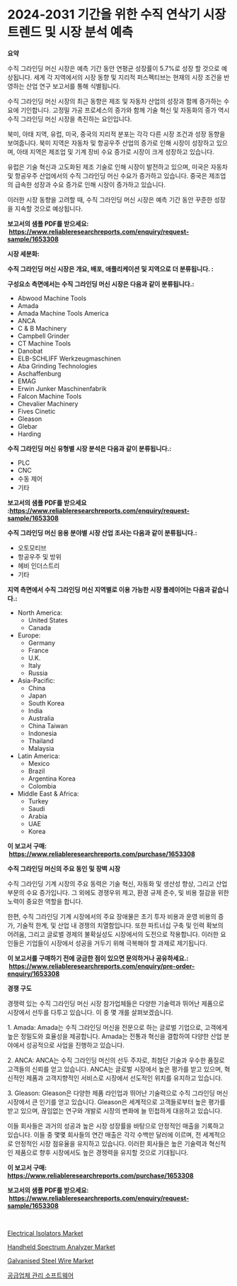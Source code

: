 <p><h1>2024-2031 기간을 위한 수직 연삭기 시장 트렌드 및 시장 분석 예측</h1></p><p><strong>요약</strong></p>
<p><p>수직 그라인딩 머신 시장은 예측 기간 동안 연평균 성장률이 5.7%로 성장 할 것으로 예상됩니다. 세계 각 지역에서의 시장 동향 및 지리적 퍼스펙티브는 현재의 시장 조건을 반영하는 산업 연구 보고서를 통해 식별됩니다. </p><p>수직 그라인딩 머신 시장의 최근 동향은 제조 및 자동차 산업의 성장과 함께 증가하는 수요에 기인합니다. 고정밀 가공 프로세스의 증가와 함께 기술 혁신 및 자동화의 증가 역시 수직 그라인딩 머신 시장을 촉진하는 요인입니다.</p><p>북미, 아태 지역, 유럽, 미국, 중국의 지리적 분포는 각각 다른 시장 조건과 성장 동향을 보여줍니다. 북미 지역은 자동차 및 항공우주 산업의 증가로 인해 시장이 성장하고 있으며, 아태 지역은 제조업 및 기계 장비 수요 증가로 시장이 크게 성장하고 있습니다. </p><p>유럽은 기술 혁신과 고도화된 제조 기술로 인해 시장이 발전하고 있으며, 미국은 자동차 및 항공우주 산업에서의 수직 그라인딩 머신 수요가 증가하고 있습니다. 중국은 제조업의 급속한 성장과 수요 증가로 인해 시장이 증가하고 있습니다.</p><p>이러한 시장 동향을 고려할 때, 수직 그라인딩 머신 시장은 예측 기간 동안 꾸준한 성장을 지속할 것으로 예상됩니다.</p></p>
<p><strong>보고서의 샘플 PDF를 받으세요: &nbsp;<a href="https://www.reliableresearchreports.com/enquiry/request-sample/1653308">https://www.reliableresearchreports.com/enquiry/request-sample/1653308</a></strong></p>
<p><strong>시장 세분화:</strong></p>
<p><strong> 수직 그라인딩 머신 시장은 개요, 배포, 애플리케이션 및 지역으로 더 분류됩니다. :</strong></p>
<p><strong>구성요소 측면에서는 수직 그라인딩 머신 시장은 다음과 같이 분류됩니다.:</strong></p>
<p><ul><li>Abwood Machine Tools</li><li>Amada</li><li>Amada Machine Tools America</li><li>ANCA</li><li>C & B Machinery</li><li>Campbell Grinder</li><li>CT Machine Tools</li><li>Danobat</li><li>ELB-SCHLIFF Werkzeugmaschinen</li><li>Aba Grinding Technologies</li><li>Aschaffenburg</li><li>EMAG</li><li>Erwin Junker Maschinenfabrik</li><li>Falcon Machine Tools</li><li>Chevalier Machinery</li><li>Fives Cinetic</li><li>Gleason</li><li>Glebar</li><li>Harding</li></ul></p>
<p><strong> 수직 그라인딩 머신 유형별 시장 분석은 다음과 같이 분류됩니다.:</strong></p>
<p><ul><li>PLC</li><li>CNC</li><li>수동 제어</li><li>기타</li></ul></p>
<p><strong>보고서의 샘플 PDF를 받으세요 :<a href="https://www.reliableresearchreports.com/enquiry/request-sample/1653308">https://www.reliableresearchreports.com/enquiry/request-sample/1653308</a></strong></p>
<p><strong> 수직 그라인딩 머신 응용 분야별 시장 산업 조사는 다음과 같이 분류됩니다.:</strong></p>
<p><ul><li>오토모티브</li><li>항공우주 및 방위</li><li>헤비 인더스트리</li><li>기타</li></ul></p>
<p><strong>지역 측면에서 수직 그라인딩 머신 지역별로 이용 가능한 시장 플레이어는 다음과 같습니다.:</strong></p>
<p><ul>
    <li>
        North America:
        <ul>
            <li>United States</li>
            <li>Canada</li>
        </ul>
    </li>
    <li>
        Europe:
        <ul>
            <li>Germany</li>
            <li>France</li>
            <li>U.K.</li>
            <li>Italy</li>
            <li>Russia</li>
        </ul>
    </li>
    <li>
        Asia-Pacific:
        <ul>
            <li>China</li>
            <li>Japan</li>
            <li>South Korea</li>
            <li>India</li>
            <li>Australia</li>
            <li>China Taiwan</li>
            <li>Indonesia</li>
            <li>Thailand</li>
            <li>Malaysia</li>
        </ul>
    </li>
    <li>
        Latin America:
        <ul>
            <li>Mexico</li>
            <li>Brazil</li>
            <li>Argentina Korea</li>
            <li>Colombia</li>
        </ul>
    </li>
    <li>
        Middle East & Africa:
        <ul>
            <li>Turkey</li>
            <li>Saudi</li>
            <li>Arabia</li>
            <li>UAE</li>
            <li>Korea</li>
        </ul>
    </li>
    </ul></p>
<p><strong>이 보고서 구매: &nbsp;<a href="https://www.reliableresearchreports.com/purchase/1653308">https://www.reliableresearchreports.com/purchase/1653308</a></strong></p>
<p><strong>수직 그라인딩 머신의 주요 동인 및 장벽 시장</strong></p>
<p><p>수직 그라인딩 기계 시장의 주요 동력은 기술 혁신, 자동화 및 생산성 향상, 그리고 산업 부문의 수요 증가입니다. 그 외에도 경쟁우위 제고, 환경 규제 준수, 및 비용 절감을 위한 노력이 중요한 역할을 합니다.</p><p>한편, 수직 그라인딩 기계 시장에서의 주요 장애물은 초기 투자 비용과 운영 비용의 증가, 기술적 한계, 및 산업 내 경쟁의 치열함입니다. 또한 파트너십 구축 및 인력 확보의 어려움, 그리고 글로벌 경제의 불확실성도 시장에서의 도전으로 작용합니다. 이러한 요인들은 기업들이 시장에서 성공을 거두기 위해 극복해야 할 과제로 제기됩니다.</p></p>
<p><strong>이 보고서를 구매하기 전에 궁금한 점이 있으면 문의하거나 공유하세요.: &nbsp;<a href="https://www.reliableresearchreports.com/enquiry/pre-order-enquiry/1653308">https://www.reliableresearchreports.com/enquiry/pre-order-enquiry/1653308</a></strong></p>
<p><strong>경쟁 구도</strong></p>
<p><p>경쟁력 있는 수직 그라인딩 머신 시장 참가업체들은 다양한 기술력과 뛰어난 제품으로 시장에서 선두를 다투고 있습니다. 이 중 몇 개를 살펴보겠습니다.</p><p>1. Amada: Amada는 수직 그라인딩 머신을 전문으로 하는 글로벌 기업으로, 고객에게 높은 정밀도와 효율성을 제공합니다. Amada는 전통과 혁신을 결합하여 다양한 산업 분야에서 성공적으로 사업을 진행하고 있습니다.</p><p>2. ANCA: ANCA는 수직 그라인딩 머신의 선두 주자로, 최첨단 기술과 우수한 품질로 고객들의 신뢰를 얻고 있습니다. ANCA는 글로벌 시장에서 높은 평가를 받고 있으며, 혁신적인 제품과 고객지향적인 서비스로 시장에서 선도적인 위치를 유지하고 있습니다.</p><p>3. Gleason: Gleason은 다양한 제품 라인업과 뛰어난 기술력으로 수직 그라인딩 머신 시장에서 큰 인기를 얻고 있습니다. Gleason은 세계적으로 고객들로부터 높은 평가를 받고 있으며, 끊임없는 연구와 개발로 시장의 변화에 늘 민첩하게 대응하고 있습니다.</p><p>이들 회사들은 과거의 성공과 높은 시장 성장률을 바탕으로 안정적인 매출을 기록하고 있습니다. 이들 중 몇몇 회사들의 연간 매출은 각각 수백만 달러에 이르며, 전 세계적으로 안정적인 시장 점유율을 유지하고 있습니다. 이러한 회사들은 높은 기술력과 혁신적인 제품으로 향후 시장에서도 높은 경쟁력을 유지할 것으로 기대됩니다.</p></p>
<p><strong>이 보고서 구매: &nbsp; <a href="https://www.reliableresearchreports.com/purchase/1653308">https://www.reliableresearchreports.com/purchase/1653308</a></strong></p>
<p><strong>보고서의 샘플 PDF를 받으세요: &nbsp;<a href="https://www.reliableresearchreports.com/enquiry/request-sample/1653308">https://www.reliableresearchreports.com/enquiry/request-sample/1653308</a></strong><strong></strong></p>
<p>&nbsp;</p>
<p><p><a href="https://github.com/RickHolmes3/Market-Research-Report-List-4/blob/main/electrical-isolators-market.md">Electrical Isolators Market</a></p><p><a href="https://view.publitas.com/reportprime-1/handheld-spectrum-analyzer-market-research-report-unlocks-analysis-on-the-market-financial-status-market-size-and-market-revenue-upto-2031/">Handheld Spectrum Analyzer Market</a></p><p><a href="https://boundless-drawbridge-702.notion.site/Galvanised-Steel-Wire-Market-Size-Evaluating-its-Market-Trends-Growth-and-Projections-2024-2031-333000f803ea490c9cfdace3c403d846">Galvanised Steel Wire Market</a></p><p><a href="https://github.com/crfsywufhm81415/Market-Research-Report-List-1/blob/main/782886510743.md">공급업체 관리 소프트웨어</a></p></p>